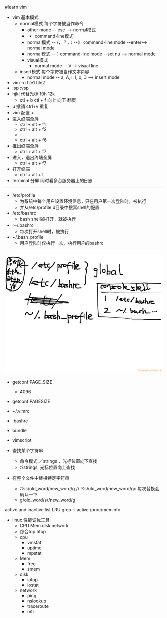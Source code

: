 #learn vim

+ vim 基本模式
	+ normal模式 每个字符被当作命令
		+ other mode -- esc --> normal模式
		+ + command-line模式
		+ normal模式 -- /，？，：--》 command-line mode --enter--> normal mode
		+ normal模式 --：command-line mode --set nu --> normal mode
		+ visual模式
			+ normal mode -- V--> visual line
	+ insert模式 每个字符被当作文本内容
		+ normal mode -- a, A, i, I, o, O --> insert mode
+ vim -o file1 file2
+ :sp    :vsp
+ hjkl 代替光标 10h 12k
	+ ctl + b  ctl + f 向上 向下 翻页
+ u 撤销 ctrl+v 重复
+ vim 配置
	+ 
+ 进入终端全屏
	+ ctrl + alt + f1
	+ ctrl + alt + f2
	+  ...
	+ ctrl + alt + f6
+ 推出终端全屏
	+ ctrl + alt + f7
+ 进入，退出终端全屏
	+ ctrl + alt + f7
+ 打开终端
	+ ctrl + alt + t
+ terminal  分屏	同时看多台服务器上的日志

-----
+ /etc/profile
	+ 为系统中每个用户设置环境信息，只在用户第一次登陆时，被执行
	+ 并从/etc/profile.d目录中搜索shell的配置
+ /etc/bashrc
	+ bash shell被打开，就被执行
+ ～/.bashrc
	+ 每次打开shell时，被执行
+ ~/.bash_profile
	+ 用户登陆时仅执行一次，执行用户的bashrc

![image](linux-bash.png)
-----

+ getconf PAGE_SIZE
	+ 4096
+ getconf PAGESIZE



+ ~/.vimrc
+ .bashrc
+ bundle
+ vimscript


+ 查找某个字符串
  + 命令模式:／strings ，光标位置向下查找
  + :?strings, 光标位置向上查找
+ 在整个文件中替换特定字符串
  + :%s/old_word/new_word/g // %s/old_word/new_word/gc  每次替换会确认一下
  + g/old_word/s//new_word/g

active and inactive list LRU
grep -i active /proc/meminfo


+ linux 性能调优工具
	+ CPU Mem disk network
	+ 综合top htop
	+ cpu
		+ vmstat
		+ uptime
		+ mpstat
	+ Mem
		+ free
		+ smem
	+ disk
		+ iotop
		+ iostat
	+ network
		+ ping
		+ nslookup
		+ traceroute
		+ mtr